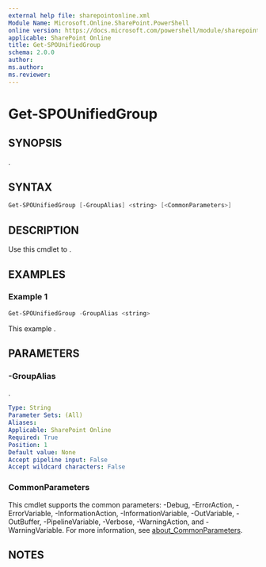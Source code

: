 ```yaml
---
external help file: sharepointonline.xml
Module Name: Microsoft.Online.SharePoint.PowerShell
online version: https://docs.microsoft.com/powershell/module/sharepoint-online/get-spounifiedgroup
applicable: SharePoint Online
title: Get-SPOUnifiedGroup
schema: 2.0.0
author:
ms.author:
ms.reviewer:
---
```


# Get-SPOUnifiedGroup

## SYNOPSIS

.

## SYNTAX

```powershell
Get-SPOUnifiedGroup [-GroupAlias] <string> [<CommonParameters>]
```

## DESCRIPTION
Use this cmdlet to .

## EXAMPLES

### Example 1

```powershell
Get-SPOUnifiedGroup -GroupAlias <string>
```

This example .

## PARAMETERS

### -GroupAlias

.

```yaml
Type: String
Parameter Sets: (All)
Aliases:
Applicable: SharePoint Online
Required: True
Position: 1
Default value: None
Accept pipeline input: False
Accept wildcard characters: False
```

### CommonParameters

This cmdlet supports the common parameters: -Debug, -ErrorAction, -ErrorVariable, -InformationAction, -InformationVariable, -OutVariable, -OutBuffer, -PipelineVariable, -Verbose, -WarningAction, and -WarningVariable. For more information, see [about_CommonParameters](https://go.microsoft.com/fwlink/p/?LinkID=113216).

## NOTES
